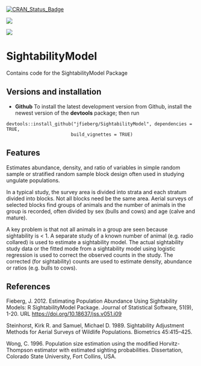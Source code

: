 [![CRAN_Status_Badge](http://www.r-pkg.org/badges/version/SightabilityModel)](https://cran.r-project.org/package=SightabilityModel)

[![](https://cranlogs.r-pkg.org/badges/SightabilityModel)](https://cran.r-project.org/package=SightabilityModel)

[![](http://cranlogs.r-pkg.org/badges/grand-total/SightabilityModel?color=orange)](https://cran.r-project.org/package=SightabilityModel)

# SightabilityModel
Contains code for the SightabilityModel Package

## Versions and installation

  * **Github** To install the latest development version from Github, 
    install the newest version of the **devtools** package; then run
```
devtools::install_github("jfieberg/SightabilityModel", dependencies = TRUE,
                        build_vignettes = TRUE)
```
## Features
Estimates abundance, density, and ratio of variables in simple random 
sample or stratified random sample block design often used in studying
ungulate populations.

In a typical study, the survey area is divided into strata and each
stratum divided into blocks. Not all blocks need be the same area.
Aerial surveys of selected blocks find groups of animals and the number
of animals in the group is recorded, often divided by sex (bulls and cows)
and age (calve and mature).

A key problem is that not all animals in a group are seen
because sightability is < 1. A separate study of a known
number of animal (e.g. radio collared) is used to estimate
a sightability model. The actual sightability study data or the fitted
mode from a sightability model using logistic regression is used to
correct the observed counts in the study. The corrected (for sightability)
counts are used to estimate density, abundance or ratios (e.g. bulls to cows).

## References

Fieberg, J. 2012. Estimating Population Abundance Using Sightability Models: R SightabilityModel Package. Journal of Statistical Software, 51(9), 1-20. URL https://doi.org/10.18637/jss.v051.i09

Steinhorst, Kirk R. and Samuel, Michael D. 1989. Sightability Adjustment Methods for Aerial Surveys of Wildlife Populations. Biometrics 45:415–425.

Wong, C. 1996. Population size estimation using the modified Horvitz-Thompson estimator with estimated sighting probabilities. Dissertation, Colorado State University, Fort Collins, USA.

